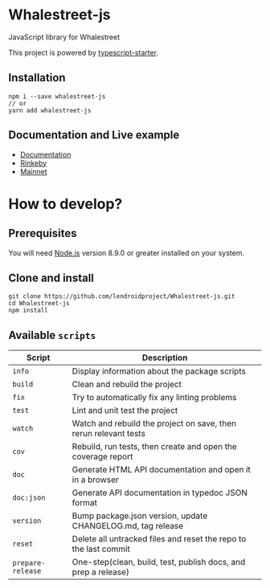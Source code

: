 # Whalestreet-js

JavaScript library for Whalestreet

This project is powered by [typescript-starter](https://bitjson.github.io/typescript-starter/).

## Installation

```
npm i --save whalestreet-js
// or
yarn add whalestreet-js
```

## Documentation and Live example

- [Documentation](https://lendroidproject.github.io/Whalestreet-documentation/docs/library)
- [Rinkeby](https://rinkeby-whalestreet.lendroid.com/)
- [Mainnet](https://whalestreet.lendroid.com/)

# How to develop?

## Prerequisites

You will need [Node.js](https://nodejs.org) version 8.9.0 or greater installed on your system.

## Clone and install

```shell
git clone https://github.com/lendroidproject/Whalestreet-js.git
cd Whalestreet-js
npm install
```

## Available `scripts`

| Script            | Description                                                      |
| ----------------- | ---------------------------------------------------------------- |
| `info`            | Display information about the package scripts                    |
| `build`           | Clean and rebuild the project                                    |
| `fix`             | Try to automatically fix any linting problems                    |
| `test`            | Lint and unit test the project                                   |
| `watch`           | Watch and rebuild the project on save, then rerun relevant tests |
| `cov`             | Rebuild, run tests, then create and open the coverage report     |
| `doc`             | Generate HTML API documentation and open it in a browser         |
| `doc:json`        | Generate API documentation in typedoc JSON format                |
| `version`         | Bump package.json version, update CHANGELOG.md, tag release      |
| `reset`           | Delete all untracked files and reset the repo to the last commit |
| `prepare-release` | One-step(clean, build, test, publish docs, and prep a release)   |

